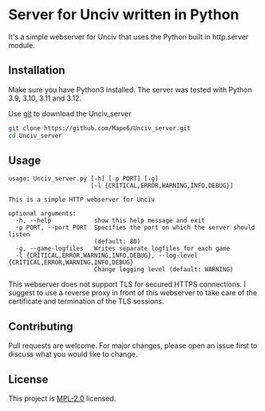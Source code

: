 # Server for Unciv written in Python

It's a simple webserver for Unciv that uses the Python built in http.server module.

## Installation

Make sure you have Python3 installed.
The server was tested with Python 3.9, 3.10, 3.11 and 3.12.

Use [git](https://git-scm.com) to download the Unciv_server

```bash
git clone https://github.com/Mape6/Unciv_server.git
cd Unciv_server
```

## Usage

```
usage: Unciv_server.py [-h] [-p PORT] [-g]
                       [-l {CRITICAL,ERROR,WARNING,INFO,DEBUG}]

This is a simple HTTP webserver for Unciv

optional arguments:
  -h, --help            show this help message and exit
  -p PORT, --port PORT  Specifies the port on which the server should listen
                        (default: 80)
  -g, --game-logfiles   Writes separate logfiles for each game
  -l {CRITICAL,ERROR,WARNING,INFO,DEBUG}, --log-level {CRITICAL,ERROR,WARNING,INFO,DEBUG}
                        Change logging level (default: WARNING)
```

This webserver does not support TLS for secured HTTPS connections. I suggest to use a reverse proxy in front of this webserver to take care of the certificate and termination of the TLS sessions.


## Contributing
Pull requests are welcome. For major changes, please open an issue first to discuss what you would like to change.


## License
This project is [MPL-2.0](https://github.com/Mape6/Unciv_server/blob/main/LICENSE) licensed.
